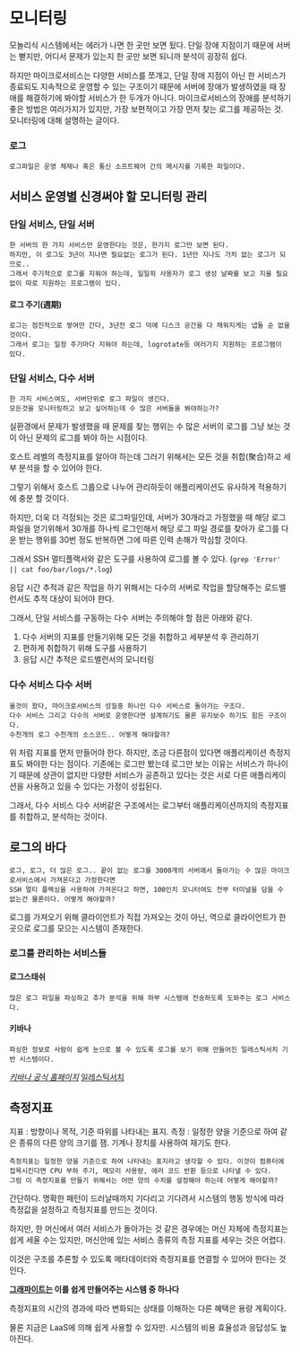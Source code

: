 모니터링
=========

모놀리식 시스템에서는 에러가 나면 한 곳만 보면 됬다. 단일 장애 지점이기 때문에 서버는 뻗지만, 어디서 문제가 있는지 한 곳만 보면 되니까 분석이 굉장히 쉽다.

하지만 마이크로서비스는 다양한 서비스를 쪼개고, 단일 장애 지점이 아닌 한 서비스가 종료되도 지속적으로 운영할 수 있는 구조이기 때문에 서버에 장애가 발생하였을 때 장애를 해결하기에 봐야할 서비스가 한 두개가 아니다. 마이크로서비스의 장애를 분석하기 좋은 방법은 여러가지가 있지만, 가장 보편적이고 가장 먼저 찾는 로그를 제공하는 것. 모니터링에 대해 설명하는 글이다.

### 로그

    로그파일은 운영 체제나 혹은 통신 소프트웨어 간의 메시지를 기록한 파일이다.

서비스 운영별 신경써야 할 모니터링 관리
---------------------------------------

### 단일 서비스, 단일 서버

    한 서버의 한 가지 서비스만 운영한다는 것은, 한가지 로그만 보면 된다.
    하지만, 이 로그도 3년이 지나면 필요없는 로그가 된다. 1년만 지나도 가치 없는 로그가 되므로..
    그래서 주기적으로 로그를 지워야 하는데, 일일히 사용자가 로그 생성 날짜를 보고 지울 필요없이 따로 지원하는 프로그램이 있다.

#### 로그 주기(週期)

    로그는 점진적으로 쌓여만 간다, 3년전 로그 덕에 디스크 공간을 다 채워지게는 냅둘 순 없을 것이다.
    그래서 로그는 일정 주기마다 지워야 하는데, logrotate등 여러가지 지원하는 프로그램이 있다.

### 단일 서비스, 다수 서버

    한 가지 서비스여도, 서버단위로 로그 파일이 생긴다.
    모든것을 모니터링하고 보고 싶어하는데 수 많은 서버들을 봐야하는가?

실환경에서 문제가 발생했을 때 문제를 찾는 행위는 수 많은 서버의 로그를 그냥 보는 것이 아닌 문제의 로그를 봐야 하는 시점이다.

호스트 레벨의 측정지표를 알아야 하는데 그러기 위해서는 모든 것을 취합(聚合)하고 세부 분석을 할 수 있어야 한다.

그렇기 위해서 호스트 그룹으로 나누어 관리하듯이 애플리케이션도 유사하게 적용하기에 충분 할 것이다.

하지만, 더욱 더 걱정되는 것은 로그파일인데, 서버가 30개라고 가정했을 때 해당 로그 파일을 얻기위해서 30개를 하나씩 로그인해서 해당 로그 파일 경로를 찾아가 로그를 다운 받는 행위를 30번 정도 반복하면 그에 따른 인력 손해가 막심할 것이다.

그래서 SSH 멀티플랙서와 같은 도구를 사용하여 로그를 볼 수 있다. (`grep 'Error' || cat foo/bar/logs/*.log`)

응답 시간 추적과 같은 작업을 하기 위해서는 다수의 서버로 작업을 할당해주는 로드밸런서도 추적 대상이 되어야 한다.

그래서, 단일 서비스를 구동하는 다수 서버는 주의해야 할 점은 아래와 같다.

1. 다수 서버의 지표를 만들기위해 모든 것을 취합하고 세부분석 후 관리하기
2. 편하게 취합하기 위해 도구를 사용하기
3. 응답 시간 추적은 로드밸런서의 모니터링

### 다수 서비스 다수 서버

    올것이 왔다, 마이크로서비스의 성질중 하나인 다수 서비스로 돌아가는 구조다.
    다수 서비스 그리고 다수의 서버로 운영한다면 설계하기도 물론 유지보수 하기도 힘든 구조이다.
    수천개의 로그 수천개의 소스코드.. 어떻게 해야할까?

위 처럼 지표를 먼저 만들어야 한다. 하지만, 조금 다른점이 있다면 애플리케이션 측정지표도 봐야한 다는 점이다.
기존에는 로그만 봤는데 로그만 보는 이유는 서비스가 하나이기 때문에 상관이 없지만 다양한 서비스가 공존하고 있다는 것은 서로 다른 애플리케이션을 사용하고 있을 수 있다는 가정이 성립된다.

그래서, 다수 서비스 다수 서버같은 구조에서는 로그부터 애플리케이션까지의 측정지표를 취합하고, 분석하는 것이다.

로그의 바다
------------

    로그, 로그, 더 많은 로그.. 끝이 없는 로그를 3000개의 서버에서 돌아가는 수 많은 마이크로서비스에서 가져온다고 가정한다면
    SSH 멀티 플렉싱을 사용하여 가져온다고 하면, 100인치 모니터여도 전부 터미널을 담을 수 없는건 물론이다. 어떻게 해야할까?

로그를 가져오기 위해 클라이언트가 직접 가져오는 것이 아닌, 역으로 클라이언트가 한곳으로 로그를 모으는 시스템이 존재한다.

### 로그를 관리하는 서비스들

#### 로그스태쉬

    많은 로그 파일을 파싱하고 추가 분석을 위해 하부 시스템에 전송하도록 도와주는 로그 서비스다.

#### 키바나

    파싱한 정보로 사람이 쉽게 눈으로 볼 수 있도록 로그를 보기 위해 만들어진 일레스틱서치 기반 시스템이다.

[_키바나 공식 홈페이지_](https://www.elastic.co/products/kibana)
[일레스틱서치](https://ko.wikipedia.org/wiki/%EC%9D%BC%EB%9E%98%EC%8A%A4%ED%8B%B1%EC%84%9C%EC%B9%98)

측정지표
--------------

지표 : 방향이나 목적, 기준 따위를 나타내는 표지.
측정 : 일정한 양을 기준으로 하여 같은 종류의 다른 양의 크기를 잼. 기계나 장치를 사용하여 재기도 한다.

    측정지표는 일정한 양을 기준으로 하여 나타내는 표지라고 생각할 수 있다. 이것이 컴퓨터에 접목시킨다면 CPU 부하 주기, 메모리 사용량, 에러 코드 반환 등으로 나타낼 수 있다.
    그럼 이 측정지표를 만들기 위해서는 어떤 양의 수치를 설정해야 하는데 어떻게 해야할까?

간단하다. 명확한 패턴이 드러날때까지 기다리고 기다려서 시스템의 행동 방식에 따라 측정값을 설정하고 측정지표를 만드는 것이다.

하지만, 한 머신에서 여러 서비스가 돌아가는 것 같은 경우에는 머신 자체에 측정지표는 쉽게 세울 수는 있지만, 머신안에 있는 서비스 종류의 측정 지표를 세우는 것은 어렵다.

이것은 구조를 추론할 수 있도록 메타데이터와 측정지표를 연결할 수 있어야 한다는 것인다.

**[그래파이트는](https://en.wikipedia.org/wiki/Graphite_(software)) 이를 쉽게 만들어주는 시스템 중 하나다**

측정지표의 시간의 경과에 따라 변화되는 상태를 이해하는 다른 혜택은 용량 계획이다.

물론 지금은 LaaS에 의해 쉽게 사용할 수 있자만. 시스템의 비용 효율성과 응답성도 높아진다.
